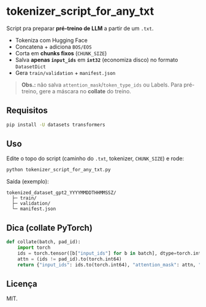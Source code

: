 # tokenizer_script_for_any_txt

Script pra preparar **pré-treino de LLM** a partir de um `.txt`.

* Tokeniza com Hugging Face
* Concatena + adiciona `BOS/EOS`
* Corta em **chunks fixos** (`CHUNK_SIZE`)
* Salva **apenas `input_ids`** em **`int32`** (economiza disco) no formato `DatasetDict`
* Gera `train/validation` + `manifest.json`

> **Obs.:** não salva `attention_mask`/`token_type_ids` ou Labels.
> Para pré-treino, gere a máscara no **collate** do treino.

## Requisitos

```bash
pip install -U datasets transformers
```

## Uso

Edite o topo do script (caminho do `.txt`, tokenizer, `CHUNK_SIZE`) e rode:

```bash
python tokenizer_script_for_any_txt.py
```

Saída (exemplo):

```
tokenized_dataset_gpt2_YYYYMMDDTHHMMSSZ/
  ├─ train/
  ├─ validation/
  └─ manifest.json
```

## Dica (collate PyTorch)

```python
def collate(batch, pad_id):
    import torch
    ids = torch.tensor([b["input_ids"] for b in batch], dtype=torch.int32)
    attn = (ids != pad_id).to(torch.int64)
    return {"input_ids": ids.to(torch.int64), "attention_mask": attn, "labels": ids.to(torch.int64)}
```

## Licença

MIT.
